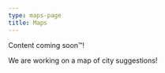```yaml
---
type: maps-page
title: Maps
---
```

Content coming soon™!

We are working on a map of city suggestions!
